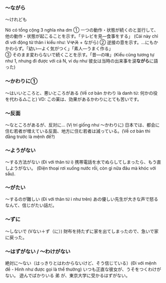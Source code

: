 ### 〜ながら
〜けれども

Nó có tổng cộng 3 nghĩa nha dm
① 一つの動作・状態が続くのと並行して、他の動作・状態が起こることを示す。「テレビを見―食事をする」  (Cái này chỉ đi với động từ thân i kiểu như: V~~マス~~ + ながら)
② 逆接の意を示す。…にもかかわらず。「幼い―よく気がつく」「素人―うまく作る」  
③ そのまま変わらないで続くことを示す。「昔―の味」(Kiểu cũng tương tự như 1, nhưng đi được với cả N, ví dụ như 彼女は当時の出来事を涙**ながら**に語った)
### 〜かわりに①
～はいいところと、悪いところがある (Về cơ bản かわり là danh từ: 何かの役を代わる△こと)
VD: この薬は、効果があるかわりにとても苦いです。

### 〜反面
～なところがあるが、反対に… (Vị trí giống như 〜かわりに)
日本では、都会に住む若者が増えている反面、地方に住む若者は減っている。(Về cơ bản thì đằng trước là mệnh đề?)

### 〜ようがない
～する方法がない (Đi với thân từ i)
携帯電話を水でぬらしてしまったら、もう直しようがない。 (Điện thoại rơi xuống nước rồi, còn gì nữa đâu mà khóc với sầu).
### 〜がたい
〜するのが難しい (Đi với thân từ i như trên)
あの優しい先生が大きな声で怒るなんて、信じがたい話だ。

### 〜ずに
～しないで (Vない＋ず（に）)
財布を持たずに家を出てしまったので、急いで家に戻った。

### 〜はずがない / ～わけがない
絶対に～ない（はっきりとはわからないけど、そう信じている）(Đi với mệnh đề - Hình như được gọi là thể thưởng)
いつも正直な彼女が、うそをつくわけがない。
遊んでばかりいる 弟 が、東京大学に受かるはずがない。